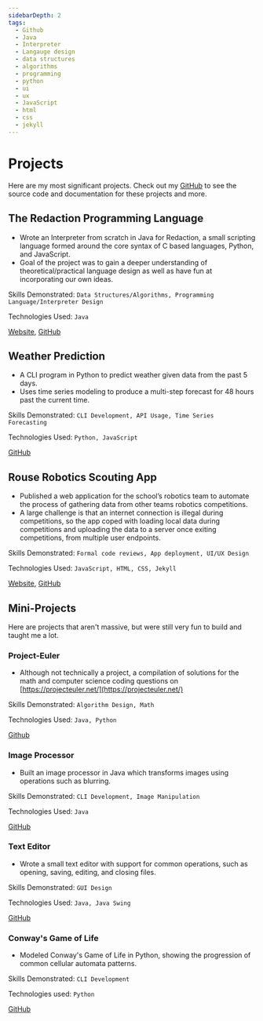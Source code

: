 ```yaml
---
sidebarDepth: 2
tags:
  - Github
  - Java
  - Interpreter
  - Langauge design
  - data structures
  - algorithms
  - programming
  - python
  - ui
  - ux
  - JavaScript
  - html
  - css
  - jekyll
---
```

# Projects

Here are my most significant projects. Check out my [GitHub](github.com/harishbommakanti) to see the source code and documentation for these projects and more.

## The Redaction Programming Language
- Wrote an Interpreter from scratch in Java for Redaction, a small scripting language formed around the core syntax of C based languages, Python, and JavaScript.
- Goal of the project was to gain a deeper understanding of theoretical/practical language design as well as have fun at incorporating our own ideas.

Skills Demonstrated: `Data Structures/Algorithms, Programming Language/Interpreter Design`

Technologies Used: `Java`

[Website](https://redactionpl.netlify.app), [GitHub](https://github.com/harishbommakanti/Redaction-Programming-Language)

## Weather Prediction
- A CLI program in Python to predict weather given data from the past 5 days.
- Uses time series modeling to produce a multi-step forecast for 48 hours past the current time.

Skills Demonstrated: `CLI Development, API Usage, Time Series Forecasting`

Technologies Used: `Python, JavaScript`

[GitHub](https://github.com/harishbommakanti/Weather-Prediction)

## Rouse Robotics Scouting App
- Published a web application for the school’s robotics team to automate the process of gathering data from other teams robotics competitions.
- A large challenge is that an internet connection is illegal during competitions, so the app coped with loading local data during competitions and uploading the data to a server once exiting competitions, from multiple user endpoints.

Skills Demonstrated: `Formal code reviews, App deployment, UI/UX Design`

Technologies Used: `JavaScript, HTML, CSS, Jekyll`

[Website](https://scouting.rouserobotics.com), [GitHub](https://github.com/Team6321/Scouting_App)

## Mini-Projects
Here are projects that aren't massive, but were still very fun to build and taught me a lot.

### Project-Euler
- Although not technically a project, a compilation of solutions for the math and computer science coding questions on [https://projecteuler.net/](https://projecteuler.net/)

Skills Demonstrated: `Algorithm Design, Math`

Technologies Used: `Java, Python`

[Github](https://github.com/harishbommakanti/Project-Euler)

### Image Processor
- Built an image processor in Java which transforms images using operations such as blurring.

Skills Demonstrated: `CLI Development, Image Manipulation`

Technologies Used: `Java`

[GitHub](https://github.com/harishbommakanti/image_processor)

### Text Editor
- Wrote a small text editor with support for common operations, such as opening, saving, editing, and closing files.

Skills Demonstrated: `GUI Design`

Technologies Used: `Java, Java Swing`

[GitHub](https://github.com/harishbommakanti/Text-Editor)

### Conway's Game of Life
- Modeled Conway's Game of Life in Python, showing the progression of common cellular automata patterns.

Skills Demonstrated: `CLI Development`

Technologies used: `Python`

[GitHub](https://github.com/harishbommakanti/Game-of-Life)